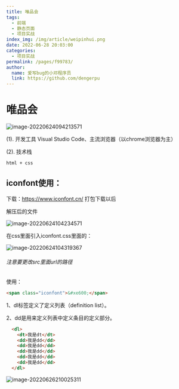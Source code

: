 ```yaml
---
title: 唯品会
tags: 
  - 前端
  - 静态页面
  - 项目实战
index_img: /img/article/weipinhui.png
date: 2022-06-28 20:03:00
categories: 
  - 项目实战
permalink: /pages/f99783/
author: 
  name: 爱写bug的小邓程序员
  link: https://github.com/dengerpu
---
```


# 唯品会

![image-20220624094213571](https://trpora-1300527744.cos.ap-chongqing.myqcloud.com/img/image-20220624094213571.png)

(1). 开发工具  Visual Studio Code、主流浏览器（以chrome浏览器为主）

(2). 技术栈

```html
html + css
```



## iconfont使用：

下载：https://www.iconfont.cn/  打包下载以后

解压后的文件

![image-20220624104234571](https://trpora-1300527744.cos.ap-chongqing.myqcloud.com/img/image-20220624104234571.png)

在css里面引入iconfont.css里面的：

![image-20220624104319367](https://trpora-1300527744.cos.ap-chongqing.myqcloud.com/img/image-20220624104319367.png)

###### 注意要更改src里面url的路径

使用：

```html
<span class="iconfont">&#xe600;</span>
```



1、dl标签定义了定义列表（definition list）。

2、dd是用来定义列表中定义条目的定义部分。

```html
  <dl>
	<dt>我是dt</dt>
	<dd>我是dd</dd>
	<dd>我是dd</dd>
	<dd>我是dd</dd>
	<dd>我是dd</dd>
	<dd>我是dd</dd>
  </dl>
```



![image-20220626210025311](https://trpora-1300527744.cos.ap-chongqing.myqcloud.com/img/image-20220626210025311.png)

